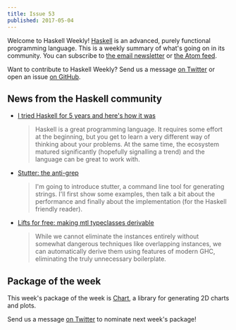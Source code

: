 ```yaml
---
title: Issue 53
published: 2017-05-04
---
```


Welcome to Haskell Weekly!
[Haskell](https://haskell-lang.org) is an advanced, purely functional programming language.
This is a weekly summary of what's going on in its community.
You can subscribe to [the email newsletter](https://news.us10.list-manage.com/subscribe?u=49a6a2e17b12be2c5c4dcb232&id=ffbbbbd930)
or [the Atom feed](/haskell-weekly.atom).

Want to contribute to Haskell Weekly?
Send us a message [on Twitter](https://twitter.com/haskellweekly)
or open an issue [on GitHub](https://github.com/haskellweekly/haskellweekly.github.io).

## News from the Haskell community

-   [I tried Haskell for 5 years and here's how it was](https://metarabbit.wordpress.com/2017/05/02/i-tried-haskell-for-5-years-and-heres-how-it-was/)

    > Haskell is a great programming language. It requires some effort at the beginning, but you get to learn a very different way of thinking about your problems. At the same time, the ecosystem matured significantly (hopefully signalling a trend) and the language can be great to work with.

-   [Stutter: the anti-grep](http://www.nmattia.com/posts/2017-05-01-release-stutter.html)

    > I'm going to introduce stutter, a command line tool for generating strings. I'll first show some examples, then talk a bit about the performance and finally about the implementation (for the Haskell friendly reader).

-   [Lifts for free: making mtl typeclasses derivable](https://lexi-lambda.github.io/blog/2017/04/28/lifts-for-free-making-mtl-typeclasses-derivable/)

    > While we cannot eliminate the instances entirely without somewhat dangerous techniques like overlapping instances, we can automatically derive them using features of modern GHC, eliminating the truly unnecessary boilerplate.

## Package of the week

This week's package of the week is [Chart](https://hackage.haskell.org/package/Chart),
a library for generating 2D charts and plots.

Send us a message [on Twitter](https://twitter.com/haskellweekly) to nominate next week's package!
